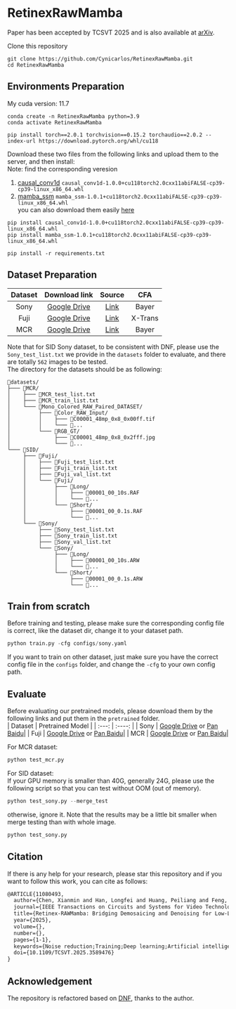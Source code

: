 # RetinexRawMamba
Paper has been accepted by TCSVT 2025 and is also available at [arXiv](https://arxiv.org/pdf/2409.07040).

Clone this repository
```
git clone https://github.com/Cynicarlos/RetinexRawMamba.git
cd RetinexRawMamba
```
## Environments Preparation
My cuda version: 11.7  
```
conda create -n RetinexRawMamba python=3.9
conda activate RetinexRawMamba
```
```
pip install torch==2.0.1 torchvision==0.15.2 torchaudio==2.0.2 --index-url https://download.pytorch.org/whl/cu118
```

Download these two files from the following links and upload them to the server, and then install:  
Note: find the corresponding veresion
1. [causal_conv1d](https://github.com/Dao-AILab/causal-conv1d/releases/tag/v1.0.0)
`causal_conv1d-1.0.0+cu118torch2.0cxx11abiFALSE-cp39-cp39-linux_x86_64.whl`
2. [mamba_ssm](https://github.com/state-spaces/mamba/releases/tag/v1.0.1)
`mamba_ssm-1.0.1+cu118torch2.0cxx11abiFALSE-cp39-cp39-linux_x86_64.whl`  
you can also download them easily [here](https://drive.google.com/drive/folders/1lsb6MfmGF8OmhqaishnBc69TFNxsabHP)

```
pip install causal_conv1d-1.0.0+cu118torch2.0cxx11abiFALSE-cp39-cp39-linux_x86_64.whl  
pip install mamba_ssm-1.0.1+cu118torch2.0cxx11abiFALSE-cp39-cp39-linux_x86_64.whl
```

```
pip install -r requirements.txt
```
## Dataset Preparation
| Dataset | Download link |  Source  |  CFA     |
| :---:   |    :----:     |  :---:   |  :---:   |
| Sony    | [Google Drive](https://drive.google.com/file/d/1G6VruemZtpOyHjOC5N8Ww3ftVXOydSXx/view)       | [Link](https://github.com/cchen156/Learning-to-See-in-the-Dark)   |  Bayer  |
| Fuji    | [Google Drive](https://drive.google.com/file/d/1C7GeZ3Y23k1B8reRL79SqnZbRBc4uizH/view)       | [Link](https://github.com/cchen156/Learning-to-See-in-the-Dark)   |  X-Trans  |
| MCR     | [Google Drive](https://drive.google.com/file/d/1Q3NYGyByNnEKt_mREzD2qw9L2TuxCV_r/view)       | [Link](https://github.com/TCL-AILab/Abandon_Bayer-Filter_See_in_the_Dark)   |  Bayer  |

Note that for SID Sony dataset, to be consistent with DNF, please use the ```Sony_test_list.txt``` we provide in the ```datasets``` folder to evaluate, and there are totally ```562``` images to be tested.  
The directory for the datasets should be as following:  

```
📁datasets/  
├─── 📁MCR/  
│    ├─── 📄MCR_test_list.txt  
│    ├─── 📄MCR_train_list.txt  
│    └─── 📁Mono_Colored_RAW_Paired_DATASET/  
│         ├─── 📁Color_RAW_Input/
│         │    ├─── 📄C00001_48mp_0x8_0x00ff.tif
│         │    └─── 📄...
│         └─── 📁RGB_GT/
│              ├─── 📄C00001_48mp_0x8_0x2fff.jpg
│              └─── 📄...
└─── 📁SID/  
     ├─── 📁Fuji/  
     │    ├─── 📄Fuji_test_list.txt  
     │    ├─── 📄Fuji_train_list.txt  
     │    ├─── 📄Fuji_val_list.txt  
     │    └─── 📁Fuji/  
     │         ├─── 📁Long/
     │         │    ├─── 📄00001_00_10s.RAF
     │         │    └─── 📄...
     │         └─── 📁Short/
     │              ├─── 📄00001_00_0.1s.RAF
     │              └─── 📄...
     └─── 📁Sony/  
          ├─── 📄Sony_test_list.txt  
          ├─── 📄Sony_train_list.txt  
          ├─── 📄Sony_val_list.txt  
          └─── 📁Sony/  
               ├─── 📁Long/
               │    ├─── 📄00001_00_10s.ARW
               │    └─── 📄...
               └─── 📁Short/
                    ├─── 📄00001_00_0.1s.ARW
                    └─── 📄...
```
## Train from scratch
Before training and testing, please make sure the corresponding config file is correct, like the dataset dir, change it to your dataset path.
```python
python train.py -cfg configs/sony.yaml
```  
If you want to train on other dataset, just make sure you have the correct config file in the ```configs``` folder, and change the `-cfg` to your own config path.

## Evaluate
Before evaluating our pretrained models, please download them by the following links and put them in the ```pretrained``` folder.  
| Dataset | Pretrained Model  |
| :---:   |    :----:     | 
| Sony    | [Google Drive](https://drive.google.com/file/d/1eAgm5HHDH0CBUsl-czZ7Kdues3tAPy7W/view?usp=drive_link) or [Pan Baidu](https://pan.baidu.com/s/1G7ytzI0Wd-FLS63UlZI-wA?pwd=x4i4)|
| Fuji    | [Google Drive](https://drive.google.com/file/d/1C9x-VcHdkFt-7MQONSkZAWtttu3Gtp12/view?usp=drive_link) or [Pan Baidu](https://pan.baidu.com/s/1JNZkoUkBwn_7s0KtkJxo4Q?pwd=w38i)|
| MCR     | [Google Drive](https://drive.google.com/file/d/1OOuyC7PcODPrcNm1uXx2CZwIS8mchtj7/view?usp=drive_link) or [Pan Baidu](https://pan.baidu.com/s/1_GjDOkKOLPDIASQveiKRUg?pwd=u3an)|

For MCR dataset: 
```python
python test_mcr.py
```  
For SID dataset:  
If your GPU memory is smaller than 40G, generally 24G, please use the following script so that you can test without OOM (out of memory). 
```python
python test_sony.py --merge_test
``` 
otherwise, ignore it. Note that the results may be a little bit smaller when merge testing than with whole image.
```python
python test_sony.py
```  
 
## Citation
If there is any help for your research, please star this repository and if you want to follow this work, you can cite as follows:
```md
@ARTICLE{11080493,
  author={Chen, Xianmin and Han, Longfei and Huang, Peiliang and Feng, Xiaoxu and Zhang, Dingwen and Han, Junwei},
  journal={IEEE Transactions on Circuits and Systems for Video Technology}, 
  title={Retinex-RAWMamba: Bridging Demosaicing and Denoising for Low-Light RAW Image Enhancement}, 
  year={2025},
  volume={},
  number={},
  pages={1-1},
  keywords={Noise reduction;Training;Deep learning;Artificial intelligence;Lighting;Image color analysis;Pipelines;Optimization;Noise measurement;Noise;RAW Image;Low Light;Mamba;ISP},
  doi={10.1109/TCSVT.2025.3589476}
}
```

## Acknowledgement
The repository is refactored based on [DNF](https://github.com/Srameo/DNF), thanks to the author.
